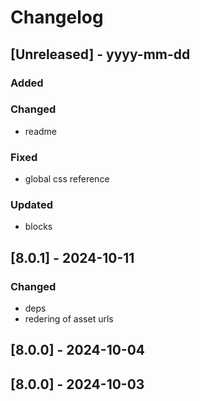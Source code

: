 # Changelog
## [Unreleased] - yyyy-mm-dd

### Added

### Changed
- readme

### Fixed
- global css reference

### Updated
- blocks

## [8.0.1] - 2024-10-11


### Changed
- deps
- redering of asset urls

## [8.0.0] - 2024-10-04


## [8.0.0] - 2024-10-03
